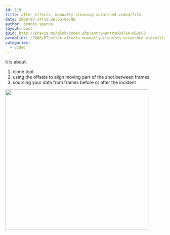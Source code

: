 ```yaml
---
id: 119
title: after effects, manually cleaning scratched video/film
date: 2008-07-14T13:26:53+00:00
author: bronto saurus
layout: post
guid: http://kravca.mu/glob/index.php?entry=entry080714-062653
permalink: /2008/07/after-effects-manually-cleaning-scratched-videofilm/
categories:
  - video
---
```

it is about:  
1. clone tool  
2. using the offsets to align moving part of the shot between frames  
3. sourcing your data from frames before or after the incident

<img src="/images/afterFX_clone.jpg" width="452" height="446" border="0" alt="" />